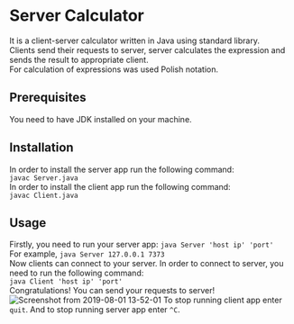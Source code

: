 # Server Calculator
It is a client-server calculator written in Java using standard library.</br>
Clients send their requests to server, server calculates the expression and sends the result to appropriate client.</br>
For calculation of expressions was used Polish notation.
## Prerequisites
You need to have JDK installed on your machine.
## Installation
In order to install the server app run the following command:</br>
`javac Server.java`</br>
In order to install the client app run the following command:</br>
`javac Client.java`</br>
## Usage
Firstly, you need to run your server app:
`java Server 'host ip' 'port'`</br>
For example, `java Server 127.0.0.1 7373`</br>
Now clients can connect to your server. In order to connect to server, you need to run the following command:</br>
`java Client 'host ip' 'port'`</br>
Congratulations! You can send your requests to server!</br>
![Screenshot from 2019-08-01 13-52-01](https://user-images.githubusercontent.com/39864247/62287801-8fde8e00-b463-11e9-94cd-fbd24f21d30c.png)
To stop running client app enter `quit`. And to stop running server app enter `^C`.</br>

